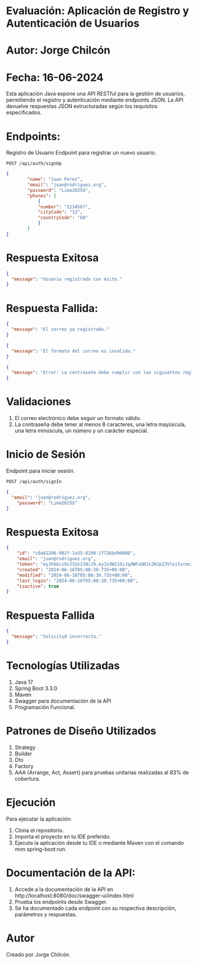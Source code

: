 # Evaluación: Aplicación de Registro y Autenticación de Usuarios
# Autor: Jorge Chilcón
# Fecha: 16-06-2024

Esta aplicación Java expone una API RESTful para la gestión de usuarios, permitiendo el registro y autenticación mediante endpoints JSON. 
La API devuelve respuestas JSON estructuradas según los requisitos especificados.

# Endpoints:
Registro de Usuario
Endpoint para registrar un nuevo usuario.

```
POST /api/auth/signUp
```
```json
{
        "name": "Juan Perez",
        "email": "juan@rodriguez.org",
        "password": "Lima2025$",
        "phones": [
            {
            "number": "1234567",
            "cityCode": "12",
            "countryCode": "60"
            }
        ]
}
```

# Respuesta Exitosa
```json
{
  "message": "Usuario registrado con éxito."
}
```
# Respuesta Fallida:
```json
{
  "message": "El correo ya registrado."
}
```
```json
{
  "message": "El formato del correo es inválido."
}
```
```json
{
  "message": "Error: La contraseña debe cumplir con las siguientes reglas: \nDebe contener al menos un dígito numérico. \nDebe contener al menos una letra minúscula. \nDebe contener al menos una letra mayúscula. \nDebe contener al menos uno de los siguientes caracteres especiales: @, #, $, %, ^, &, +, =. \nNo debe contener espacios en blanco. \nDebe tener una longitud de al menos 8 caracteres."
}
```
# Validaciones

1. El correo electrónico debe seguir un formato válido.
2. La contraseña debe tener al menos 8 caracteres, una letra mayúscula, una letra minúscula, un número y un carácter especial.

# Inicio de Sesión
Endpoint para iniciar sesión.

```
POST /api/auth/signIn
```
```json
{
  "email": "juan@rodriguez.org",    
    "password": "Lima2025$"
}
```
# Respuesta Exitosa
```json
{
    "id": "c0a81206-901f-1a35-8190-1f726bd90000",
    "email": "juan@rodriguez.org",
    "token": "eyJhbGciOiJIUzI1NiJ9.eyJzdWIiOiJqdWFuQHJvZHJpZ3Vlei5vcmciLCJpYXQiOjE3MTg1MTQ1MTMsImV4cCI6MTcxODYwMDkxM30.dFXvONVyg_2kh41m2jJND088lM6odO8nlWusoxZD-5I",
    "created": "2024-06-16T05:08:30.735+00:00",
    "modified": "2024-06-16T05:08:30.735+00:00",
    "last_login": "2024-06-16T05:08:30.735+00:00",
    "isactive": true
}
```
# Respuesta Fallida
```json
{
  "message": "Solicitud incorrecta."
}
```
# Tecnologías Utilizadas
1. Java 17
2. Spring Boot 3.3.0
3. Maven
4. Swagger para documentación de la API
5. Programación Funcional.

# Patrones de Diseño Utilizados
1. Strategy
2. Builder
3. Dto
4. Factory
5. AAA (Arrange, Act, Assert) para pruebas unitarias realizadas al 83% de cobertura.

# Ejecución
Para ejecutar la aplicación:
1. Clona el repositorio.
2. Importa el proyecto en tu IDE preferido.
3. Ejecuta la aplicación desde tu IDE o mediante Maven con el comando mvn spring-boot:run.

# Documentación de la API:
1. Accede a la documentación de la API en http://localhost:8080/doc/swagger-ui/index.html
2. Prueba los endpoints desde Swagger.
3. Se ha documentado cada endpoint con su respectiva descripción, parámetros y respuestas.

# Autor
Creado por Jorge Chilcón.